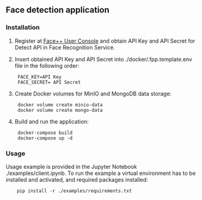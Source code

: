 ## Face detection application

### Installation

1. Register at [Face++ User Console](https://console.faceplusplus.com/) and obtain API Key and API Secret for Detect API in Face Recognition Service.

2. Insert obtained API Key and API Secret into ./docker/.fpp.template.env file in the following order:

        FACE_KEY=API Key
        FACE_SECRET= API Secret

3. Create Docker volumes for MinIO and MongoDB data storage: 

        docker volume create minio-data
        docker volume create mongo-data

4. Build and run the application:

        docker-compose build
        docker-compose up -d

### Usage

Usage example is provided in the Jupyter Notebook ./examples/client.ipynb. To run the example a virtual environment has to be installed and activated, and required packages installed:

        pip install -r ./examples/requirements.txt








